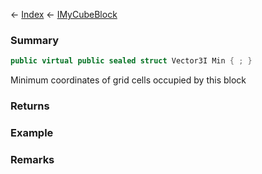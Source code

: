 ← [Index](Api-Index) ← [IMyCubeBlock](VRage.Game.ModAPI.Ingame.IMyCubeBlock)

### Summary

```csharp
public virtual public sealed struct Vector3I Min { ; }
```

Minimum coordinates of grid cells occupied by this block

### Returns

### Example

### Remarks

